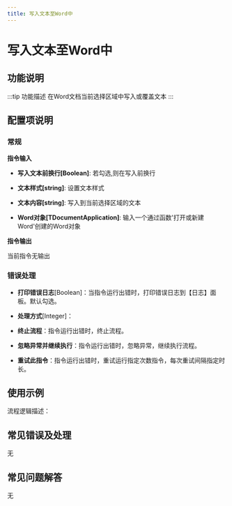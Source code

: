 ```yaml
---
title: 写入文本至Word中
---
```


# 写入文本至Word中

## 功能说明

:::tip 功能描述
在Word文档当前选择区域中写入或覆盖文本
:::

## 配置项说明

### 常规

**指令输入**

- **写入文本前换行[Boolean]**: 若勾选,则在写入前换行

- **文本样式[string]**: 设置文本样式

- **文本内容[string]**: 写入到当前选择区域的文本

- **Word对象[TDocumentApplication]**: 输入一个通过函数'打开或新建Word'创建的Word对象


**指令输出**

当前指令无输出

### 错误处理

- **打印错误日志**[Boolean]：当指令运行出错时，打印错误日志到【日志】面板。默认勾选。

- **处理方式**[Integer]：

 - **终止流程**：指令运行出错时，终止流程。

 - **忽略异常并继续执行**：指令运行出错时，忽略异常，继续执行流程。

 - **重试此指令**：指令运行出错时，重试运行指定次数指令，每次重试间隔指定时长。

## 使用示例

流程逻辑描述：

## 常见错误及处理

无

## 常见问题解答

无


